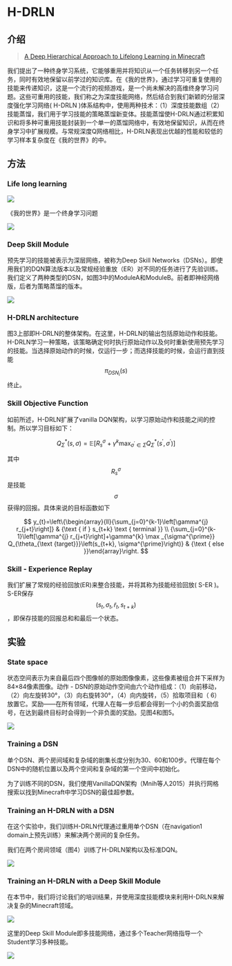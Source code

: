 # H-DRLN

## 介绍

> [A Deep Hierarchical Approach to Lifelong Learning in Minecraft](https://arxiv.org/pdf/1604.07255.pdf)

我们提出了一种终身学习系统，它能够重用并将知识从一个任务转移到另一个任务，同时有效地保留以前学过的知识库。在《我的世界》，通过学习可重复使用的技能来传递知识，这是一个流行的视频游戏，是一个尚未解决的高维终身学习问题。这些可重用的技能，我们称之为深度技能网络，然后结合到我们新颖的分层深度强化学习网络\( H-DRLN \)体系结构中，使用两种技术：（1）深度技能数组（2）技能蒸馏，我们用于学习技能的策略蒸馏新变体。技能蒸馏使H-DRLN通过积累知识和将多种可重用技能封装到一个单一的蒸馏网络中，有效地保留知识，从而在终身学习中扩展规模。与常规深度Q网络相比，H-DRLN表现出优越的性能和较低的学习样本复杂度在《我的世界》的中。

## 方法

### Life long learning

![](../../.gitbook/assets/image%20%28118%29.png)

《我的世界》是一个终身学习问题

![](../../.gitbook/assets/image%20%28127%29.png)

### Deep Skill Module

预先学习的技能被表示为深层网络，被称为Deep Skill Networks（DSNs）。即使用我们的DQN算法版本以及常规经验重放（ER）对不同的任务进行了先验训练。我们定义了两种类型的DSN，如图3中的ModuleA和ModuleB。前者即神经网络版，后者为策略蒸馏的版本。

![](../../.gitbook/assets/image%20%2850%29.png)

### H-DRLN architecture

图3上部即H-DRLN的整体架构。在这里，H-DRLN的输出包括原始动作和技能。 H-DRLN学习一种策略，该策略确定何时执行原始动作以及何时重新使用预先学习的技能。当选择原始动作的时候，仅运行一步；而选择技能的时候，会运行直到技能 $$\pi_{D S N_{i}}(s)$$ 终止。

### Skill Objective Function

如前所述，H-DRLN扩展了vanilla DQN架构，以学习原始动作和技能之间的控制。所以学习目标如下：

$$
Q_{\Sigma}^{*}(s, \sigma)=\mathbb{E}\left[R_{s}^{\sigma}+\gamma^{k} \max _{\sigma^{\prime} \in \Sigma} Q_{\Sigma}^{*}\left(s^{\prime}, \sigma^{\prime}\right)\right]
$$

其中 $$R_{s}^{\sigma}$$ 是技能 $${\sigma}$$ 获得的回报。具体来说的目标函数如下

$$
y_{t}=\left\{\begin{array}{ll}{\sum_{j=0}^{k-1}\left[\gamma^{j} r_{j+t}\right]} & {\text { if } s_{t+k} \text { terminal }} \\ {\sum_{j=0}^{k-1}\left[\gamma^{j} r_{j+t}\right]+\gamma^{k} \max _{\sigma^{\prime}} Q_{\theta_{\text {target}}}\left(s_{t+k}, \sigma^{\prime}\right)} & {\text { else }}\end{array}\right.
$$

### Skill - Experience Replay

我们扩展了常规的经验回放\(ER\)来整合技能，并将其称为技能经验回放\( S-ER \)。S-ER保存 $$\left(s_{t}, \sigma_{t}, \tilde{r}_{t}, s_{t+k}\right)$$ ，即保存技能的回报总和和最后一个状态。

## 实验

### State space

状态空间表示为来自最后四个图像帧的原始图像像素，这些像素被组合并下采样为84×84像素图像。动作 - DSN的原始动作空间由六个动作组成：（1）向前移动，（2）向左旋转30°，（3）向右旋转30°，（4）向内旋转，（5）拾取项目和（ 6）放置它。奖励——在所有领域，代理人在每一步后都会得到一个小的负面奖励信号，在达到最终目标时会得到一个非负面的奖励。见图4和图5。

![](../../.gitbook/assets/image%20%2830%29.png)

### Training a DSN

单个DSN、两个房间域和复杂域的剧集长度分别为30、60和100步。代理在每个DSN中的随机位置以及两个空间和复杂域的第一个空间中初始化。

为了训练不同的DSN，我们使用VanillaDQN架构（Mnih等人2015）并执行网格搜索以找到Minecraft中学习DSN的最佳超参数。

### Training an H-DRLN with a DSN

在这个实验中，我们训练H-DRLN代理通过重用单个DSN（在navigation1 domain上预先训练）来解决两个房间的复杂任务。

我们在两个房间领域（图4）训练了H-DRLN架构以及标准DQN。

![](../../.gitbook/assets/image%20%2870%29.png)

### Training an H-DRLN with a Deep Skill Module

在本节中，我们将讨论我们的培训结果，并使用深度技能模块来利用H-DRLN来解决复杂的Minecraft领域。

![](../../.gitbook/assets/image%20%28130%29.png)

这里的Deep Skill Module即多技能网络，通过多个Teacher网络指导一个Student学习多种技能。

![](../../.gitbook/assets/image%20%28177%29.png)





### 



